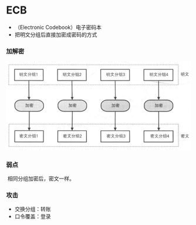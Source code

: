# ECB

- （Electronic Codebook）电子密码本
- 把明文分组后直接加密成密码的方式

### 加解密

![](image/ECB模式.png)

### 弱点

​	相同分组加密后，密文一样。

### 攻击

- 交换分组：转账
- 口令覆盖：登录